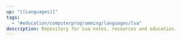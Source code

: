 ```yaml
---
up: "[[Languages]]"
tags:
  - "#education/computerprogramming/languages/lua"
description: Repository for Lua notes, resources and education.
---
```

